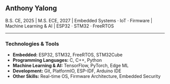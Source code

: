 ## Anthony Yalong

B.S. CE, 2025 | M.S. ECE, 2027 | Embedded Systems · IoT · Firmware | Machine Learning & AI | ESP32 · STM32 · FreeRTOS

---

### Technologies & Tools

- **Embedded:** ESP32, STM32, FreeRTOS, STM32Cube  
- **Programming Languages:** C, C++, Python  
- **Machine Learning & AI:** TensorFlow, PyTorch, Edge ML  
- **Development:** Git, PlatformIO, ESP-IDF, Arduino IDE  
- **Other Skills:** Real-time OS, Firmware Architecture, Embedded Security
